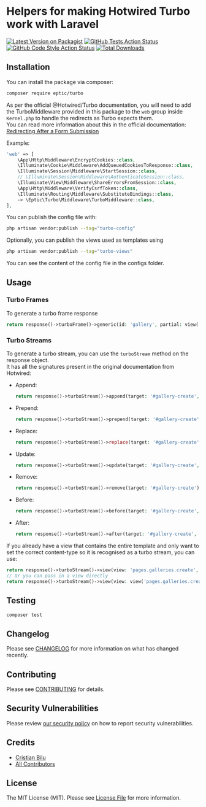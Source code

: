 # Helpers for making Hotwired Turbo work with Laravel

[![Latest Version on Packagist](https://img.shields.io/packagist/v/eptic/turbo.svg?style=flat-square)](https://packagist.org/packages/eptic/turbo)
[![GitHub Tests Action Status](https://img.shields.io/github/workflow/status/EPTIC-Solutions/turbo/run-tests?label=tests)](https://github.com/EPTIC-Solutions/turbo/actions?query=workflow%3Arun-tests+branch%3Amain)
[![GitHub Code Style Action Status](https://img.shields.io/github/workflow/status/EPTIC-Solutions/turbo/Check%20&%20fix%20styling?label=code%20style)](https://github.com/EPTIC-Solutions/turbo/actions?query=workflow%3A"Check+%26+fix+styling"+branch%3Amain)
[![Total Downloads](https://img.shields.io/packagist/dt/eptic/turbo.svg?style=flat-square)](https://packagist.org/packages/eptic/turbo)

## Installation

You can install the package via composer:

```bash
composer require eptic/turbo
```

As per the official @Hotwired/Turbo documentation, you will need to add the TurboMiddleware provided in this package to the `web` group inside `Kernel.php` to handle the redirects as Turbo expects them.  
You can read more information about this in the official documentation:  
[Redirecting After a Form Submission](https://turbo.hotwired.dev/handbook/drive#redirecting-after-a-form-submission)

Example:
```php
'web' => [
    \App\Http\Middleware\EncryptCookies::class,
    \Illuminate\Cookie\Middleware\AddQueuedCookiesToResponse::class,
    \Illuminate\Session\Middleware\StartSession::class,
    // \Illuminate\Session\Middleware\AuthenticateSession::class,
    \Illuminate\View\Middleware\ShareErrorsFromSession::class,
    \App\Http\Middleware\VerifyCsrfToken::class,
    \Illuminate\Routing\Middleware\SubstituteBindings::class,
    -> \Eptic\Turbo\Middleware\TurboMiddleware::class,
],
```

You can publish the config file with:
```bash
php artisan vendor:publish --tag="turbo-config"
```

Optionally, you can publish the views used as templates using

```bash
php artisan vendor:publish --tag="turbo-views"
```

You can see the content of the config file in the configs folder.

## Usage

### Turbo Frames
To generate a turbo frame response
```php
return response()->turboFrame()->generic(id: 'gallery', partial: view('pages.galleries._partials.create'), target: '#gallery-create');
```

### Turbo Streams

To generate a turbo stream, you can use the `turboStream` method on the response object.  
It has all the signatures present in the original documentation from Hotwired:
- Append:
    ```php
    return response()->turboStream()->append(target: '#gallery-create', partial: view('pages.galleries._partials.create'));
    ````
- Prepend:
    ```php
    return response()->turboStream()->prepend(target: '#gallery-create', partial: view('pages.galleries._partials.create'));
    ````
- Replace:
    ```php
    return response()->turboStream()->replace(target: '#gallery-create', partial: view('pages.galleries._partials.create'));
    ````
- Update:
    ```php
    return response()->turboStream()->update(target: '#gallery-create', partial: view('pages.galleries._partials.create'));
    ````
- Remove:
    ```php
    return response()->turboStream()->remove(target: '#gallery-create');
    ````
- Before:
    ```php
    return response()->turboStream()->before(target: '#gallery-create', partial: view('pages.galleries._partials.gallery'));
    ````
- After:
    ```php
    return response()->turboStream()->after(target: '#gallery-create', partial: view('pages.galleries._partials.gallery'));
    ````

If you already have a view that contains the entire template and only want to set the correct content-type so it is recognised as a turbo stream, you can use:
```php
return response()->turboStream()->view(view: 'pages.galleries.create', data: $data);
// Or you can pass in a view directly
return response()->turboStream()->view(view: view('pages.galleries.create', $data));
```
## Testing

```bash
composer test
```

## Changelog

Please see [CHANGELOG](CHANGELOG.md) for more information on what has changed recently.

## Contributing

Please see [CONTRIBUTING](.github/CONTRIBUTING.md) for details.

## Security Vulnerabilities

Please review [our security policy](../../security/policy) on how to report security vulnerabilities.

## Credits

- [Cristian Bilu](https://github.com/wizzymore)
- [All Contributors](../../contributors)

## License

The MIT License (MIT). Please see [License File](LICENSE.md) for more information.
